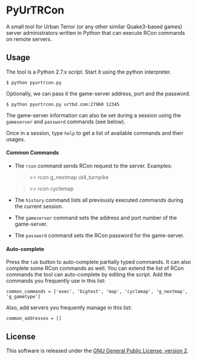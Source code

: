 PyUrTRCon
=========

A small tool for Urban Terror (or any other similar Quake3-based games) server administrators written in Python that can execute RCon commands on remote servers.


Usage
-----
The tool is a Python 2.7.x script. Start it using the python interpreter.
	
	$ python pyurtrcon.py
	
Optionally, we can pass it the game-server address, port and the password.

	$ python pyurtrcon.py urtbd.com:27960 12345
	
The game-server information can also be set during a session using the `gameserver` and `password` commands (see below).

Once in a session, type `help` to get a list of available commands and their usages.

#### Common Commands

+ The `rcon` command sends RCon request to the server. Examples:

	> \>\> rcon g\_nextmap ut4\_turnpike
	
	> \>\> rcon cyclemap

+ The `history` command lists all previously executed commands during the current session.
+ The `gameserver` command sets the address and port number of the game-server.
+ The `password` command sets the RCon password for the game-server. 

#### Auto-complete
Press the `tab` button to auto-complete partially typed commands. It can also complete some RCon commands as well. You can extend the list of RCon commands the tool can auto-complete by editing the script. Add the commands you frequently use in this list:

	common_commands = ['exec', 'bigtext', 'map', 'cyclemap', 'g_nextmap', 'g_gametype']

Also, add servers you frequently manage in this list:
	
	common_addresses = []

License
-------
This software is released under the [GNU General Public License, version 2](http://opensource.org/licenses/gpl-2.0.php).